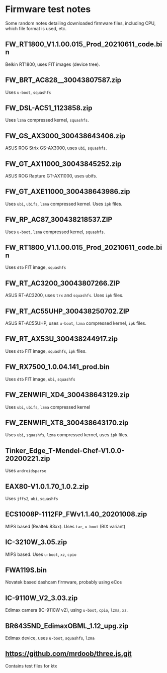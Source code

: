 # Firmware test notes

Some random notes detailing downloaded firmware files, including CPU, which
file format is used, etc.

## FW_RT1800_V1.1.00.015_Prod_20210611_code.bin

Belkin RT1800, uses FIT images (device tree).

## FW_BRT_AC828__30043807587.zip

Uses `u-boot`, `squashfs`

## FW_DSL-AC51_1123858.zip

Uses `lzma` compressed kernel, `squashfs`.

## FW_GS_AX3000_300438643406.zip

ASUS ROG Strix GS-AX3000, uses `ubi`, `squashfs`.

## FW_GT_AX11000_30043845252.zip

ASUS ROG Rapture GT-AX11000, uses ubifs.

## FW_GT_AXE11000_300438643986.zip

Uses `ubi`, `ubifs`, `lzma` compressed kernel. Uses `ipk` files.

## FW_RP_AC87_300438218537.ZIP

Uses `u-boot`, `lzma` compressed kernel, `squashfs`.

## FW_RT1800_V1.1.00.015_Prod_20210611_code.bin

Uses `dtb` FIT image, `squashfs`

## FW_RT_AC3200_30043807266.ZIP

ASUS RT-AC3200, uses `trx` and `squashfs`. Uses `ipk` files.

## FW_RT_AC55UHP_300438250702.ZIP

ASUS RT-AC55UHP, uses `u-boot`, `lzma` compressed kernel, `ipk` files.

## FW_RT_AX53U_300438244917.zip

Uses `dtb` FIT image, `squashfs`, `ipk` files.

## FW_RX7500_1.0.04.141_prod.bin

Uses `dtb` FIT image, `ubi`, `squashfs`

## FW_ZENWIFI_XD4_300438643129.zip

Uses `ubi`, `ubifs`, `lzma` compressed kernel

## FW_ZENWIFI_XT8_300438643170.zip

Uses `ubi`, `squashfs`, `lzma` compressed kernel, uses `ipk` files.

## Tinker_Edge_T-Mendel-Chef-V1.0.0-20200221.zip

Uses `androidsparse`

## EAX80-V1.0.1.70_1.0.2.zip

Uses `jffs2`, `ubi`, `squashfs`

## ECS1008P-1112FP_FWv1.1.40_20201008.zip

MIPS based (Realtek 83xx). Uses `tar`, `u-boot` (BIX variant)

## IC-3210W_3.05.zip

MIPS based. Uses `u-boot`, `xz`, `cpio`

## FWA119S.bin

Novatek based dashcam firmware, probably using eCos

## IC-9110W_V2_3.03.zip

Edimax camera (IC-9110W v2), using `u-boot`, `cpio`, `lzma`, `xz`.

## BR6435ND_EdimaxOBML_1.12_upg.zip

Edimax device, uses `u-boot`, `squashfs`, `lzma`

## https://github.com/mrdoob/three.js.git

Contains test files for ktx
